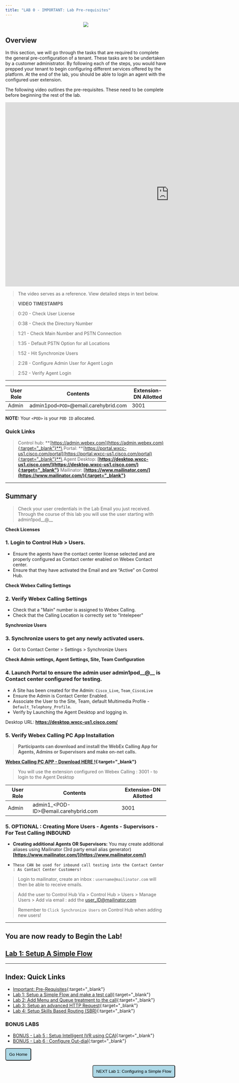 ```yaml
---
title: "LAB 0 - IMPORTANT: Lab Pre-requisites"
---
```

<p align="center">
  <img src="https://ayankovs-ccp-s3.s3.eu-west-3.amazonaws.com/CiscoLiveLogo.jpg">
</p>

## Overview

In this section, we will go through the tasks that are required to complete the general pre-configuration of a tenant. These tasks are to be undertaken by a customer administrator. By following each of the steps, you would have prepped your tenant to begin configuring different services offered by the platform. At the end of the lab, you should be able to login an agent with the configured user extension.

The following video outlines the pre-requisites. These need to be complete before beginning the rest of the lab.

<iframe width="1024" height="576" src="https://www.youtube-nocookie.com/embed/PYI9ug4PH0o?rel=0" title="WxCC Pre-reqs: Pre-requisites" frameborder="0" allow="accelerometer; autoplay; clipboard-write; encrypted-media; gyroscope; picture-in-picture" allowfullscreen></iframe>

> The video serves as a reference. View detailed steps in text below.

> **VIDEO TIMESTAMPS**

> 0:20 - Check User License

> 0:38 - Check the Directory Number

> 1:21 - Check Main Number and PSTN Connection

> 1:35 - Default PSTN Option for all Locations

> 1:52 - Hit Synchronize Users

> 2:28 - Configure Admin User for Agent Login

> 2:52 - Verify Agent Login

---

| **User Role** | **Contents**      | **Extension-DN Allotted**                   |
| ----------- | ----------------- | -------------------------------- |
| Admin        | admin1pod`<POD>`@email.carehybrid.com   | 3001 |

**NOTE:**
Your `<POD>` is your `POD ID` allocated.

### Quick Links

> Control hub: **[https://admin.webex.com](https://admin.webex.com){:target="_blank"}**\
> Portal: **[https://portal.wxcc-us1.cisco.com/portal](https://portal.wxcc-us1.cisco.com/portal){:target="_blank"}**\
> Agent Desktop: **[https://desktop.wxcc-us1.cisco.com/](https://desktop.wxcc-us1.cisco.com/){:target="_blank"}**
> Mailinator: **[https://www.mailinator.com/](https://www.mailinator.com/){:target="_blank"}**

---

## Summary

> Check your user credentials in the Lab Email you just received. Through the course of this lab you will use the user starting with admin1pod__@__

**Check Licenses**


### 1. Login to Control Hub > Users.
-	Ensure the agents have the contact center license selected and are properly configured as Contact center enabled on Webex Contact center.
- Ensure that they have activated the Email and are “Active” on Control Hub. 

**Check Webex Calling Settings**


### 2. Verify Webex Calling Settings
- Check that a "Main" number is assigned to Webex Calling.
- Check that the Calling Location is correctly set to "Intelepeer"


**Synchronize Users**

### 3. Synchronize users to get any newly activated users.
- Got to Contact Center > Settings > Synchronize Users

**Check Admin settings, Agent Settings, Site, Team Configuration**

### 4. Launch Portal to ensure the admin user admin1pod__@__ is Contact center configured for testing.

- A Site has been created for the Admin: `Cisco_Live`, `Team_CiscoLive`
- Ensure the Admin is Contact Center Enabled.
- Associate the User to the Site, Team, default Multimedia Profile - `Default_Telephony_Profile`.
- Verify by Launching the Agent Desktop and logging in.

Desktop URL: **https://desktop.wxcc-us1.cisco.com/**

### 5. Verify Webex Calling PC App Installation

> **Participants can download and install the WebEx Calling App for Agents, Admins or Supervisors and make on-net calls.**

**[Webex Calling PC APP - Download HERE !](https://cisco.app.box.com/s/fcbh0abcsruf5qxp99tj31ksx1bf2mh5){:target="_blank"}**

> You will use the extension configured on Webex Calling : 3001 - to login to the Agent Desktop

| **User Role** | **Contents**      | **Extension-DN Allotted**                   |
| ----------- | ----------------- | -------------------------------- |
| Admin        | admin1_\<POD-ID\>@email.carehybrid.com   | 3001 |

### 5. OPTIONAL : Creating More Users - Agents - Supervisors - For Test Calling INBOUND

- **Creating additional Agents OR Supervisors:** You may create additional aliases using Mailinator (3rd party email alias generator) **[https://www.mailinator.com/](https://www.mailinator.com/)**

- `These CAN be used for inbound call testing into the Contact Center : As Contact Center Customers!`

> Login to mailinator, create an inbox : `username@mailinator.com` will then be able to receive emails.

> Add the user to Control Hub Via > Control Hub > Users > Manage Users > Add via email : add the user_ID@mailinator.com

> Remember to `Click Synchronize Users` on Control Hub when adding new users!



---
## You are now ready to Begin the Lab!
## [Lab 1: Setup A Simple Flow](lab1.md)


---

## Index: Quick Links

* [Important: Pre-Requisites](prereq.md){:target="_blank"}
* [Lab 1: Setup a Simple Flow and make a test call](lab1.md){:target="_blank"}
* [Lab 2: Add Menu and Queue treatment to the call](lab2.md){:target="_blank"}
* [Lab 3: Setup an advanced HTTP Request](lab3.md){:target="_blank"}
* [Lab 4: Setup Skills Based Routing (SBR)](lab4.md){:target="_blank"}

### BONUS LABS

* [BONUS - Lab 5 : Setup Intelligent IVR using CCAI](lab5.md){:target="_blank"}
* [BONUS - Lab 6 : Configure Out-dial](lab6.md){:target="_blank"}


<script>
function mainPage() {window.location.href = "https://wxcctechsummit.github.io/holcct2107/";}
function nextLab() {window.location.href = "https://wxcctechsummit.github.io/holcct2107/labslive/lab1.html";}
</script>

<div id="button-row">
	<button onclick="mainPage()" style="
  border-radius: 5px;
  background-color: #add8e6;
  padding: 10px;">Go Home</button>

 <button onclick="nextLab()" style="
  position: absolute;
  right: 200px;
  border-radius: 5px;
  background-color: #add8e6;
  padding: 10px;">NEXT Lab 1: Configuring a Simple Flow</button>
  
</div>
